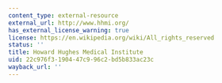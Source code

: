```yaml
---
content_type: external-resource
external_url: http://www.hhmi.org/
has_external_license_warning: true
license: https://en.wikipedia.org/wiki/All_rights_reserved
status: ''
title: Howard Hughes Medical Institute
uid: 22c976f3-1904-47c9-96c2-bd5b833ac23c
wayback_url: ''
---
```

